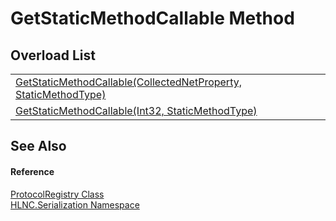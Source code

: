 # GetStaticMethodCallable Method


## Overload List
<table>
<tr>
<td><a href="M_HLNC_Serialization_ProtocolRegistry_GetStaticMethodCallable">GetStaticMethodCallable(CollectedNetProperty, StaticMethodType)</a></td>
<td> </td></tr>
<tr>
<td><a href="M_HLNC_Serialization_ProtocolRegistry_GetStaticMethodCallable_1">GetStaticMethodCallable(Int32, StaticMethodType)</a></td>
<td> </td></tr>
</table>

## See Also


#### Reference
<a href="T_HLNC_Serialization_ProtocolRegistry">ProtocolRegistry Class</a>  
<a href="N_HLNC_Serialization">HLNC.Serialization Namespace</a>  
